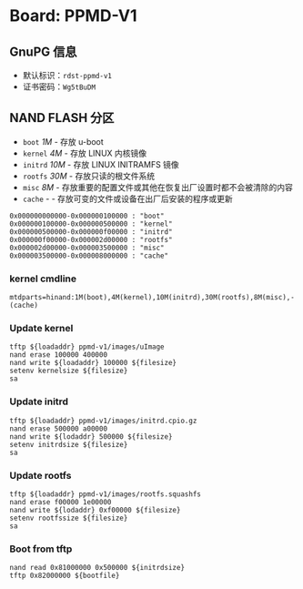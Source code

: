 # Board: PPMD-V1

## GnuPG 信息

- 默认标识：`rdst-ppmd-v1`
- 证书密码：`Wg5tBuDM`

## NAND FLASH 分区

- `boot` *1M* - 存放 u-boot
- `kernel` *4M* - 存放 LINUX 内核镜像
- `initrd` *10M* - 存放 LINUX INITRAMFS 镜像
- `rootfs` *30M* - 存放只读的根文件系统
- `misc` *8M* - 存放重要的配置文件或其他在恢复出厂设置时都不会被清除的内容
- `cache` *-* - 存放可变的文件或设备在出厂后安装的程序或更新

```
0x000000000000-0x000000100000 : "boot"
0x000000100000-0x000000500000 : "kernel"
0x000000500000-0x000000f00000 : "initrd"
0x000000f00000-0x000002d00000 : "rootfs"
0x000002d00000-0x000003500000 : "misc"
0x000003500000-0x000008000000 : "cache"
```

### kernel cmdline
```
mtdparts=hinand:1M(boot),4M(kernel),10M(initrd),30M(rootfs),8M(misc),-(cache)
```

### Update kernel

```
tftp ${loadaddr} ppmd-v1/images/uImage
nand erase 100000 400000
nand write ${loadaddr} 100000 ${filesize}
setenv kernelsize ${filesize}
sa
```

### Update initrd

```
tftp ${loadaddr} ppmd-v1/images/initrd.cpio.gz
nand erase 500000 a00000
nand write ${lodaddr} 500000 ${filesize}
setenv initrdsize ${filesize}
sa
```

### Update rootfs

```
tftp ${loadaddr} ppmd-v1/images/rootfs.squashfs
nand erase f00000 1e00000
nand write ${lodaddr} 0xf00000 ${filesize}
setenv rootfssize ${filesize}
sa
```

### Boot from tftp

```
nand read 0x81000000 0x500000 ${initrdsize}
tftp 0x82000000 ${bootfile}
```

